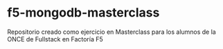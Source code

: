 # f5-mongodb-masterclass
Repositorio creado como ejercicio en Masterclass para los alumnos de la ONCE de Fullstack en Factoría F5
